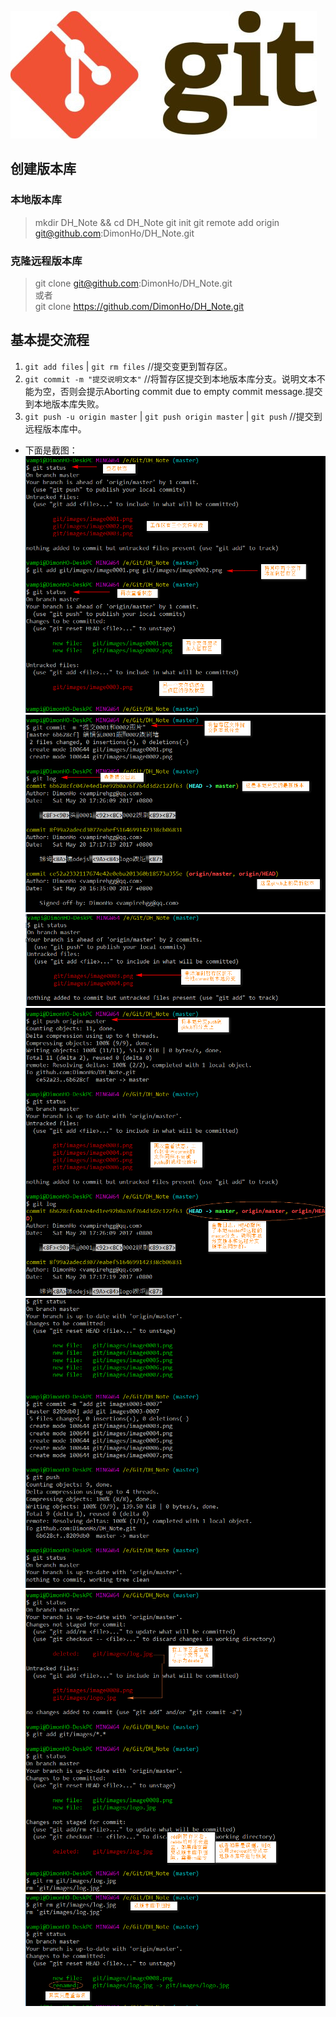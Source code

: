 ![](https://github.com/DimonHo/DH_Note/blob/master/git/images/logo.jpg)
## 创建版本库
### 本地版本库
> mkdir DH_Note && cd DH_Note
> git init
> git remote add origin git@github.com:DimonHo/DH_Note.git
### 克隆远程版本库
> git clone git@github.com:DimonHo/DH_Note.git  
或者  
> git clone https://github.com/DimonHo/DH_Note.git
## 基本提交流程
1. `git add files` | `git rm files` //提交变更到暂存区。
2. `git commit -m "提交说明文本"` //将暂存区提交到本地版本库分支。说明文本不能为空，否则会提示Aborting commit due to empty commit message.提交到本地版本库失败。
3. `git push -u origin master` | `git push origin master` | `git push` //提交到远程版本库中。
- 下面是截图：
![](https://github.com/DimonHo/DH_Note/blob/master/git/images/image0004.png)
![](https://github.com/DimonHo/DH_Note/blob/master/git/images/image0005.png)
![](https://github.com/DimonHo/DH_Note/blob/master/git/images/image0006.png)
![](https://github.com/DimonHo/DH_Note/blob/master/git/images/image0007.png)
![](https://github.com/DimonHo/DH_Note/blob/master/git/images/image0008.png)
![](https://github.com/DimonHo/DH_Note/blob/master/git/images/image0009.png)
![](https://github.com/DimonHo/DH_Note/blob/master/git/images/image0010.png)
